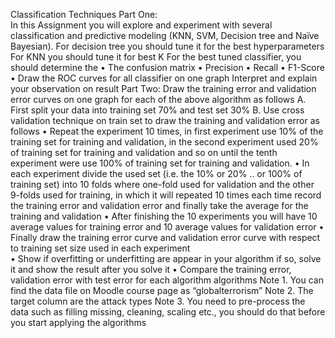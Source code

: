 Classification Techniques 
Part One:  
In this Assignment you will explore and experiment with several classification and predictive modeling (KNN, 
SVM, Decision tree and Naïve Bayesian). 
For decision tree you should tune it for the best hyperparameters  
For KNN you should tune it for best K 
For the best tuned classifier, you should determine the 
• The confusion matrix 
• Precision 
• Recall 
• F1-Score 
• Draw the ROC curves for all classifier on one graph 
Interpret and explain your observation on result 
Part Two: 
Draw the training error and validation error curves on one graph for each of the above algorithm as follows 
A. First split your data into training set 70% and test set 30% 
B. Use cross validation technique on train set to draw the training and validation error as follows 
• Repeat the experiment 10 times, in first experiment use 10% of the training set for training and 
validation, in the second experiment used 20% of training set for training and validation and so on 
until the tenth experiment were use 100% of training set for training and validation. 
• In each experiment divide the used set (i.e. the 10% or 20% .. or 100% of training set) into 10 folds 
where one-fold used for validation and the other 9-folds used for training, in which it will repeated 
10 times each time record the training error and validation error and finally take the average for the 
training and validation 
• After finishing the 10 experiments you will have 10 average values for training error and 10 average 
values for validation error 
• Finally draw the training error curve and validation error curve with respect to training set size used 
in each experiment  
• Show if overfitting or underfitting are appear in your algorithm if so, solve it and show the result 
after you solve it 
• Compare the training error, validation error with test error for each algorithm algorithms 
Note 1. You can find the data file on Moodle course page as “globalterrorism” 
Note 2. The target column are the attack types 
Note 3. You need to pre-process the data such as filling missing, cleaning, scaling etc., you should do that 
before you start applying the algorithms 
